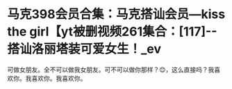 # 马克398会员合集：马克搭讪会员—kiss the girl【yt被删视频261集合：[117]--搭讪洛丽塔装可爱女生！_ev

可做女朋友。全不可以做我女朋友。可不可以做你那样？😊，这么直接吗？我喜欢你。我喜欢你。我喜欢你。
